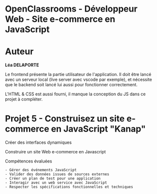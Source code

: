 # OpenClassrooms - Développeur Web - Site e-commerce en JavaScript
# Auteur

**Léa DELAPORTE**

Le frontend présente la partie utilisateur de l'application. Il doit être lancé avec un serveur local (live server avec vscode par exemple), et nécessite que le backend soit lancé lui aussi pour fonctionner correctement.

L'HTML & CSS est aussi fourni, il manque la conception du JS dans ce projet à compléter.

# Projet 5 - Construisez un site e-commerce en JavaScript "Kanap"

Créer des interfaces dynamiques

Construire un site Web e-commerce en Javascript

Compétences évaluées

	- Gérer des événements JavaScript
	- Valider des données issues de sources externes
	- Créer un plan de test pour une application
	- Interagir avec un web service avec JavaScript
	- Respecter les spécifications fonctionnelles et techniques
